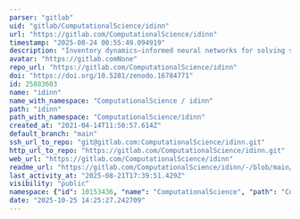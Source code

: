 ```yaml
---
parser: "gitlab"
uid: "gitlab/ComputationalScience/idinn"
url: "https://gitlab.com/ComputationalScience/idinn"
timestamp: "2025-08-24 00:55:49.094919"
description: "Inventory dynamics–informed neural networks for solving single-sourcing and dual-sourcing problems."
avatar: "https://gitlab.comNone"
repo_url: "https://gitlab.com/ComputationalScience/idinn"
doi: "https://doi.org/10.5281/zenodo.16784771"
id: 25883603
name: "idinn"
name_with_namespace: "ComputationalScience / idinn"
path: "idinn"
path_with_namespace: "ComputationalScience/idinn"
created_at: "2021-04-14T11:50:57.614Z"
default_branch: "main"
ssh_url_to_repo: "git@gitlab.com:ComputationalScience/idinn.git"
http_url_to_repo: "https://gitlab.com/ComputationalScience/idinn.git"
web_url: "https://gitlab.com/ComputationalScience/idinn"
readme_url: "https://gitlab.com/ComputationalScience/idinn/-/blob/main/README.md"
last_activity_at: "2025-08-21T17:39:51.429Z"
visibility: "public"
namespace: {"id": 10153436, "name": "ComputationalScience", "path": "ComputationalScience", "kind": "group", "full_path": "ComputationalScience", "parent_id": null, "avatar_url": null, "web_url": "https://gitlab.com/groups/ComputationalScience"}
date: "2025-10-25 14:25:27.242709"
---
```

